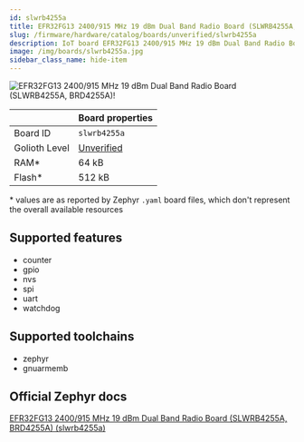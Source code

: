 ```yaml
---
id: slwrb4255a
title: EFR32FG13 2400/915 MHz 19 dBm Dual Band Radio Board (SLWRB4255A, BRD4255A)
slug: /firmware/hardware/catalog/boards/unverified/slwrb4255a
description: IoT board EFR32FG13 2400/915 MHz 19 dBm Dual Band Radio Board (SLWRB4255A, BRD4255A), compatible with Golioth at unverified level.
image: /img/boards/slwrb4255a.jpg
sidebar_class_name: hide-item
---
```


[//]: # (This is an auto-generated file, do not edit! Changes to it will be lost upon re-generation)

![EFR32FG13 2400/915 MHz 19 dBm Dual Band Radio Board (SLWRB4255A, BRD4255A)!](/img/boards/slwrb4255a.jpg "EFR32FG13 2400/915 MHz 19 dBm Dual Band Radio Board (SLWRB4255A, BRD4255A)")

|                | Board properties     |
| -------------  | -------------------- |
| Board ID       | `slwrb4255a` |
| Golioth Level  | [Unverified](/firmware/hardware#unverified-boards) |
| RAM*           | 64 kB |
| Flash*         | 512 kB |

\* values are as reported by Zephyr `.yaml` board files, which don't represent the overall available resources



## Supported features

* counter
* gpio
* nvs
* spi
* uart
* watchdog

## Supported toolchains

* zephyr
* gnuarmemb

## Official Zephyr docs

[EFR32FG13 2400/915 MHz 19 dBm Dual Band Radio Board (SLWRB4255A, BRD4255A) (slwrb4255a)](https://docs.zephyrproject.org/latest/boards/silabs/radio_boards/slwrb4255a/doc/index.html)
